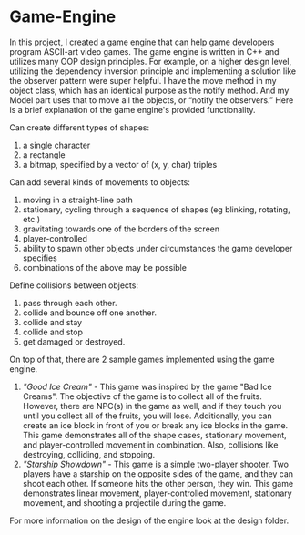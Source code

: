 # Game-Engine

In this project, I created a game engine that can help game developers program ASCII-art video games. The game engine is written in C++ and utilizes many OOP design principles. For example, on a higher design level, utilizing the dependency inversion principle and implementing a solution like the observer pattern were super helpful. I have the move method in my object class, which has an identical purpose as the notify method. And my Model part uses that to move all the objects, or “notify the observers.” Here is a brief explanation of the game engine's provided functionality.

Can create different types of shapes:
1. a single character
2. a rectangle
3. a bitmap, specified by a vector of (x, y, char) triples

Can add several kinds of movements to objects:
1. moving in a straight-line path
2. stationary, cycling through a sequence of shapes (eg blinking, rotating, etc.)
3. gravitating towards one of the borders of the screen 
4. player-controlled
5. ability to spawn other objects under circumstances the game developer specifies
6. combinations of the above may be possible

Define collisions between objects:
1. pass through each other.
2. collide and bounce off one another.
3. collide and stay
4. collide and stop
5. get damaged or destroyed.

On top of that, there are 2 sample games implemented using the game engine.
1. *"Good Ice Cream"* - This game was inspired by the game "Bad Ice Creams". The objective of the game is to collect all of the fruits. However, there are NPC(s) in the game as well, and if they touch you until you collect all of the fruits, you will lose. Additionally, you can create an ice block in front of you or break any ice blocks in the game. This game demonstrates all of the shape cases, stationary movement, and player-controlled movement in combination. Also, collisions like destroying, colliding, and stopping.
2. *"Starship Showdown"* - This game is a simple two-player shooter. Two players have a starship on the opposite sides of the game, and they can shoot each other. If someone hits the other person, they win. This game demonstrates linear movement, player-controlled movement, stationary movement, and shooting a projectile during the game.

For more information on the design of the engine look at the design folder.
